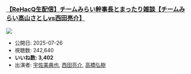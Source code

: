 ### [【ReHacQ生配信】チームみらい幹事長とまったり雑談【チームみらい高山さとしvs西田亮介】](https://www.youtube.com/watch?v=4vBs3DL5S2w)
[![](https://img.youtube.com/vi/4vBs3DL5S2w/sddefault.jpg)](https://www.youtube.com/watch?v=4vBs3DL5S2w)
-   公開日: 2025-07-26
-   視聴数: 242,640
-   **いいね数: 3,402**
-   出演者: [宇佐美典也](/rehacq_fan/people/宇佐美典也 "wikilink"), [西田亮介](/rehacq_fan/people/西田亮介 "wikilink"), [高橋弘樹](/rehacq_fan/people/高橋弘樹 "wikilink")
